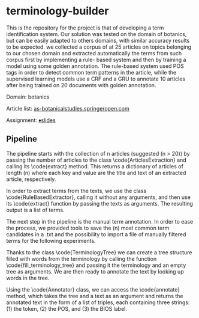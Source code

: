 # terminology-builder

This is the repository for the project  is that of developing a term identification system. Our solution was tested
on the domain of botanics, but can be easily adapted to others domains, with similar accuracy
results to be expected. we collected a corpus of at 25 articles on topics belonging to our chosen
domain and extracted automatically the terms from such corpus first by implementing a rule-
based system and then by training a model using some golden annotation.
The rule-based system used POS tags in order to detect common term patterns in the article,
while the supervised learning models use a CRF and a GRU to annotate 10 articles after being trained on 20 documents with golden annotation.


Domain: botanics

Article list: [as-botanicalstudies.springeropen.com](https://as-botanicalstudies.springeropen.com/articles)

Assignment: [♦slides](https://arche.univ-lorraine.fr/pluginfile.php/2203811/mod_resource/content/3/project2021.pdf)

## Pipeline

The pipeline starts with the collection of n articles (suggested \(n > 20\)) by passing the number of articles to the class \code{ArticlesExtraction} and calling its \code{extract} method. This returns a dictionary of articles of length \(n\) where each key and value are the title and text of an extracted article, respectively.

In order to extract terms from the texts, we use the class \code{RuleBasedExtractor}, calling it without any arguments, and then use its \code{extract} function by passing the texts as arguments. The resulting output is a list of terms.

The next step in the pipeline is the manual term annotation. In order to ease the process, we provided tools to save the \(n\) most common term candidates in a .txt and the possibility to import a file of manually filtered terms for the following experiments.

Thanks to the class \code{TerminologyTree} we can create a tree structure filled with words from the terminology by calling the function \code{fill\_terminology\_tree} and passing it the terminology and an empty tree as arguments. We are then ready to annotate the text by looking up words in the tree.

Using the \code{Annotator} class, we can access the \code{annotate} method, which takes the tree and a text as an argument and returns the annotated text in the form of a list of triples, each containing three strings: (1) the token, (2) the POS, and (3) the BIOS label. 
